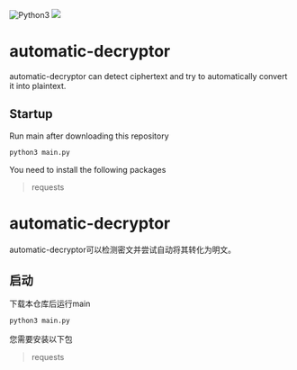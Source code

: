 ![Python3](https://img.shields.io/badge/Language-Python3-green)
![](https://img.shields.io/badge/Contributors-2-blueviolet)

# automatic-decryptor

automatic-decryptor can detect ciphertext and try to automatically convert it into plaintext.



## Startup

Run main after downloading this repository

````python
python3 main.py
````



You need to install the following packages

> requests

# automatic-decryptor

automatic-decryptor可以检测密文并尝试自动将其转化为明文。



## 启动

下载本仓库后运行main



````python
python3 main.py
````



您需要安装以下包

> requests

